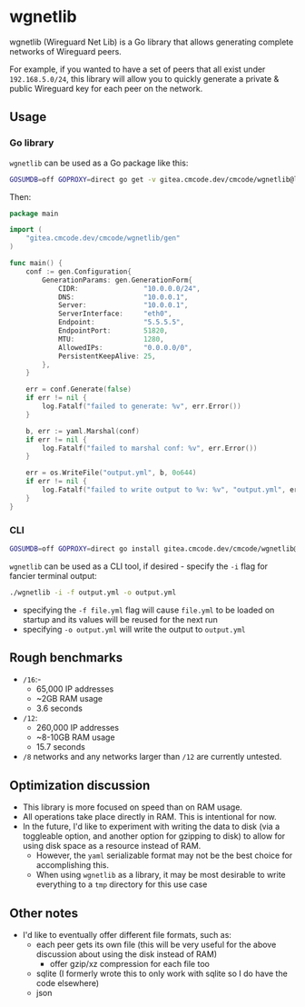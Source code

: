 # wgnetlib

wgnetlib (Wireguard Net Lib) is a Go library that allows generating complete networks of Wireguard peers.

For example, if you wanted to have a set of peers that all exist under `192.168.5.0/24`, this library will allow you to quickly generate a private & public Wireguard key for each peer on the network.

## Usage

### Go library

`wgnetlib` can be used as a Go package like this:

```bash
GOSUMDB=off GOPROXY=direct go get -v gitea.cmcode.dev/cmcode/wgnetlib@latest
```

Then:

```go
package main

import (
    "gitea.cmcode.dev/cmcode/wgnetlib/gen"
)

func main() {
    conf := gen.Configuration{
		GenerationParams: gen.GenerationForm{
			CIDR:                "10.0.0.0/24",
			DNS:                 "10.0.0.1",
			Server:              "10.0.0.1",
			ServerInterface:     "eth0",
			Endpoint:            "5.5.5.5",
			EndpointPort:        51820,
			MTU:                 1280,
			AllowedIPs:          "0.0.0.0/0",
			PersistentKeepAlive: 25,
		},
	}

    err = conf.Generate(false)
	if err != nil {
		log.Fatalf("failed to generate: %v", err.Error())
	}

    b, err := yaml.Marshal(conf)
	if err != nil {
		log.Fatalf("failed to marshal conf: %v", err.Error())
	}

    err = os.WriteFile("output.yml", b, 0o644)
	if err != nil {
		log.Fatalf("failed to write output to %v: %v", "output.yml", err.Error())
	}
}
```

### CLI

```bash
GOSUMDB=off GOPROXY=direct go install gitea.cmcode.dev/cmcode/wgnetlib@latest
```

`wgnetlib` can be used as a CLI tool, if desired - specify the `-i` flag for fancier terminal output:

```bash
./wgnetlib -i -f output.yml -o output.yml
```

- specifying the `-f file.yml` flag will cause `file.yml` to be loaded on startup and its values will be reused for the next run
- specifying `-o output.yml` will write the output to `output.yml`

## Rough benchmarks

- `/16`:-
  - 65,000 IP addresses
  - ~2GB RAM usage
  - 3.6 seconds
- `/12`:
  - 260,000 IP addresses
  - ~8-10GB RAM usage
  - 15.7 seconds
- `/8` networks and any networks larger than `/12` are currently untested.

## Optimization discussion

- This library is more focused on speed than on RAM usage.
- All operations take place directly in RAM. This is intentional for now.
- In the future, I'd like to experiment with writing the data to disk (via a toggleable option, and another option for gzipping to disk) to allow for using disk space as a resource instead of RAM.
  - However, the `yaml` serializable format may not be the best choice for accomplishing this.
  - When using `wgnetlib` as a library, it may be most desirable to write everything to a `tmp` directory for this use case

## Other notes

- I'd like to eventually offer different file formats, such as:
  - each peer gets its own file (this will be very useful for the above discussion about using the disk instead of RAM)
    - offer gzip/xz compression for each file too
  - sqlite (I formerly wrote this to only work with sqlite so I do have the code elsewhere)
  - json
